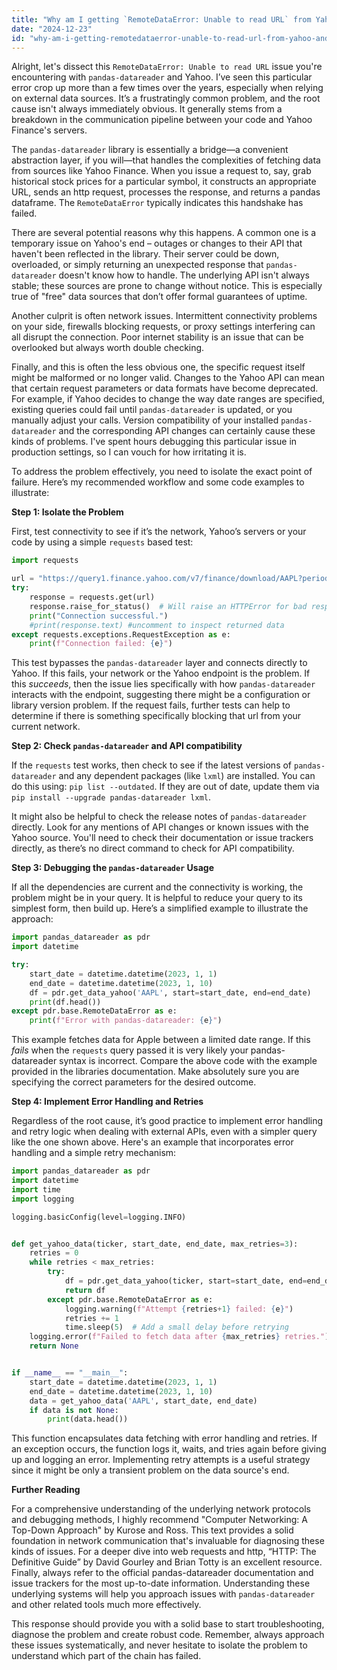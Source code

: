 ```yaml
---
title: "Why am I getting `RemoteDataError: Unable to read URL` from Yahoo and pandas-datareader?"
date: "2024-12-23"
id: "why-am-i-getting-remotedataerror-unable-to-read-url-from-yahoo-and-pandas-datareader"
---
```


Alright, let's dissect this `RemoteDataError: Unable to read URL` issue you're encountering with `pandas-datareader` and Yahoo. I’ve seen this particular error crop up more than a few times over the years, especially when relying on external data sources. It’s a frustratingly common problem, and the root cause isn't always immediately obvious. It generally stems from a breakdown in the communication pipeline between your code and Yahoo Finance's servers.

The `pandas-datareader` library is essentially a bridge—a convenient abstraction layer, if you will—that handles the complexities of fetching data from sources like Yahoo Finance. When you issue a request to, say, grab historical stock prices for a particular symbol, it constructs an appropriate URL, sends an http request, processes the response, and returns a pandas dataframe. The `RemoteDataError` typically indicates this handshake has failed.

There are several potential reasons why this happens. A common one is a temporary issue on Yahoo's end – outages or changes to their API that haven't been reflected in the library. Their server could be down, overloaded, or simply returning an unexpected response that `pandas-datareader` doesn't know how to handle. The underlying API isn't always stable; these sources are prone to change without notice. This is especially true of "free" data sources that don’t offer formal guarantees of uptime.

Another culprit is often network issues. Intermittent connectivity problems on your side, firewalls blocking requests, or proxy settings interfering can all disrupt the connection. Poor internet stability is an issue that can be overlooked but always worth double checking.

Finally, and this is often the less obvious one, the specific request itself might be malformed or no longer valid. Changes to the Yahoo API can mean that certain request parameters or data formats have become deprecated. For example, if Yahoo decides to change the way date ranges are specified, existing queries could fail until `pandas-datareader` is updated, or you manually adjust your calls. Version compatibility of your installed `pandas-datareader` and the corresponding API changes can certainly cause these kinds of problems. I've spent hours debugging this particular issue in production settings, so I can vouch for how irritating it is.

To address the problem effectively, you need to isolate the exact point of failure. Here’s my recommended workflow and some code examples to illustrate:

**Step 1: Isolate the Problem**

First, test connectivity to see if it’s the network, Yahoo’s servers or your code by using a simple `requests` based test:

```python
import requests

url = "https://query1.finance.yahoo.com/v7/finance/download/AAPL?period1=1546300800&period2=1672531200&interval=1d&events=history&includeAdjustedClose=true"
try:
    response = requests.get(url)
    response.raise_for_status()  # Will raise an HTTPError for bad responses (4xx or 5xx)
    print("Connection successful.")
    #print(response.text) #uncomment to inspect returned data
except requests.exceptions.RequestException as e:
    print(f"Connection failed: {e}")
```

This test bypasses the `pandas-datareader` layer and connects directly to Yahoo. If this fails, your network or the Yahoo endpoint is the problem. If this *succeeds*, then the issue lies specifically with how `pandas-datareader` interacts with the endpoint, suggesting there might be a configuration or library version problem. If the request fails, further tests can help to determine if there is something specifically blocking that url from your current network.

**Step 2: Check `pandas-datareader` and API compatibility**

If the `requests` test works, then check to see if the latest versions of `pandas-datareader` and any dependent packages (like `lxml`) are installed. You can do this using: `pip list --outdated`. If they are out of date, update them via `pip install --upgrade pandas-datareader lxml`.

It might also be helpful to check the release notes of `pandas-datareader` directly. Look for any mentions of API changes or known issues with the Yahoo source. You'll need to check their documentation or issue trackers directly, as there’s no direct command to check for API compatibility.

**Step 3: Debugging the `pandas-datareader` Usage**

If all the dependencies are current and the connectivity is working, the problem might be in your query. It is helpful to reduce your query to its simplest form, then build up. Here’s a simplified example to illustrate the approach:

```python
import pandas_datareader as pdr
import datetime

try:
    start_date = datetime.datetime(2023, 1, 1)
    end_date = datetime.datetime(2023, 1, 10)
    df = pdr.get_data_yahoo('AAPL', start=start_date, end=end_date)
    print(df.head())
except pdr.base.RemoteDataError as e:
    print(f"Error with pandas-datareader: {e}")
```

This example fetches data for Apple between a limited date range. If this *fails* when the `requests` query passed it is very likely your pandas-datareader syntax is incorrect. Compare the above code with the example provided in the libraries documentation. Make absolutely sure you are specifying the correct parameters for the desired outcome.

**Step 4: Implement Error Handling and Retries**

Regardless of the root cause, it’s good practice to implement error handling and retry logic when dealing with external APIs, even with a simpler query like the one shown above. Here's an example that incorporates error handling and a simple retry mechanism:

```python
import pandas_datareader as pdr
import datetime
import time
import logging

logging.basicConfig(level=logging.INFO)


def get_yahoo_data(ticker, start_date, end_date, max_retries=3):
    retries = 0
    while retries < max_retries:
        try:
            df = pdr.get_data_yahoo(ticker, start=start_date, end=end_date)
            return df
        except pdr.base.RemoteDataError as e:
            logging.warning(f"Attempt {retries+1} failed: {e}")
            retries += 1
            time.sleep(5)  # Add a small delay before retrying
    logging.error(f"Failed to fetch data after {max_retries} retries.")
    return None


if __name__ == "__main__":
    start_date = datetime.datetime(2023, 1, 1)
    end_date = datetime.datetime(2023, 1, 10)
    data = get_yahoo_data('AAPL', start_date, end_date)
    if data is not None:
        print(data.head())
```

This function encapsulates data fetching with error handling and retries. If an exception occurs, the function logs it, waits, and tries again before giving up and logging an error. Implementing retry attempts is a useful strategy since it might be only a transient problem on the data source's end.

**Further Reading**

For a comprehensive understanding of the underlying network protocols and debugging methods, I highly recommend "Computer Networking: A Top-Down Approach" by Kurose and Ross. This text provides a solid foundation in network communication that's invaluable for diagnosing these kinds of issues. For a deeper dive into web requests and http, “HTTP: The Definitive Guide” by David Gourley and Brian Totty is an excellent resource. Finally, always refer to the official pandas-datareader documentation and issue trackers for the most up-to-date information. Understanding these underlying systems will help you approach issues with `pandas-datareader` and other related tools much more effectively.

This response should provide you with a solid base to start troubleshooting, diagnose the problem and create robust code. Remember, always approach these issues systematically, and never hesitate to isolate the problem to understand which part of the chain has failed.
